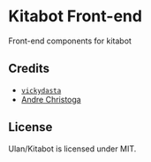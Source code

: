# Kitabot Front-end
Front-end components for kitabot

## Credits
* [`vickydasta`](http://vickydasta.github.io)
* [Andre Christoga](http://christo.js.org)

## License
Ulan/Kitabot is licensed under MIT.
